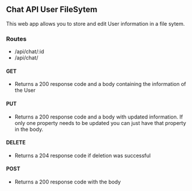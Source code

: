 ## Chat API User FileSytem

This web app allows you to store and edit User information in a file sytem.

 ### Routes
 - /api/chat/:id 
 - /api/chat/
 #### **GET**
 - Returns a 200 response code and a body containing the information of the User
 #### **PUT**
 - Returns a 200 response code and a body with updated information. If only one property needs to be updated you can just have that property in the body.
 #### **DELETE**
 - Returns a 204 response code if deletion was successful
 #### **POST**
 - Returns a 200 response code with the body
